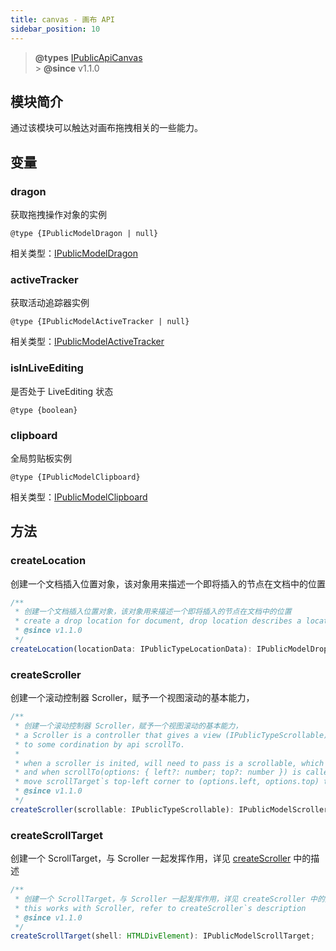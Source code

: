 ```yaml
---
title: canvas - 画布 API
sidebar_position: 10
---
```


> **@types** [IPublicApiCanvas](https://github.com/fe-lce/lowcode-engine/blob/main/packages/types/src/shell/api/canvas.ts)<br/> > **@since** v1.1.0

## 模块简介

通过该模块可以触达对画布拖拽相关的一些能力。

## 变量

### dragon

获取拖拽操作对象的实例

`@type {IPublicModelDragon | null}`

相关类型：[IPublicModelDragon](https://github.com/fe-lce/lowcode-engine/blob/main/packages/types/src/shell/model/dragon.ts)

### activeTracker

获取活动追踪器实例

`@type {IPublicModelActiveTracker | null}`

相关类型：[IPublicModelActiveTracker](https://github.com/fe-lce/lowcode-engine/blob/main/packages/types/src/shell/model/active-tracker.ts)

### isInLiveEditing

是否处于 LiveEditing 状态

`@type {boolean}`

### clipboard

全局剪贴板实例

`@type {IPublicModelClipboard}`

相关类型：[IPublicModelClipboard](https://github.com/fe-lce/lowcode-engine/blob/main/packages/types/src/shell/model/clipboard.ts)

## 方法

### createLocation

创建一个文档插入位置对象，该对象用来描述一个即将插入的节点在文档中的位置

```typescript
/**
 * 创建一个文档插入位置对象，该对象用来描述一个即将插入的节点在文档中的位置
 * create a drop location for document, drop location describes a location in document
 * @since v1.1.0
 */
createLocation(locationData: IPublicTypeLocationData): IPublicModelDropLocation;
```

### createScroller

创建一个滚动控制器 Scroller，赋予一个视图滚动的基本能力，

```typescript
/**
 * 创建一个滚动控制器 Scroller，赋予一个视图滚动的基本能力，
 * a Scroller is a controller that gives a view (IPublicTypeScrollable) the ability scrolling
 * to some cordination by api scrollTo.
 *
 * when a scroller is inited, will need to pass is a scrollable, which has a scrollTarget.
 * and when scrollTo(options: { left?: number; top?: number }) is called, scroller will
 * move scrollTarget`s top-left corner to (options.left, options.top) that passed in.
 * @since v1.1.0
 */
createScroller(scrollable: IPublicTypeScrollable): IPublicModelScroller;

```

### createScrollTarget

创建一个 ScrollTarget，与 Scroller 一起发挥作用，详见 [createScroller](#createscroller) 中的描述

```typescript
/**
 * 创建一个 ScrollTarget，与 Scroller 一起发挥作用，详见 createScroller 中的描述
 * this works with Scroller, refer to createScroller`s description
 * @since v1.1.0
 */
createScrollTarget(shell: HTMLDivElement): IPublicModelScrollTarget;
```
